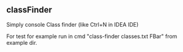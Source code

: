 ## classFinder
Simply console Class finder (like Ctrl+N in IDEA IDE)

For test for example run in cmd "class-finder classes.txt FBar" from example dir.
